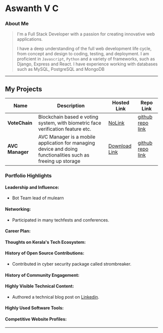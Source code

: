 # Aswanth V C
### About Me

> I'm a Full Stack Developer with a passion for creating innovative web applications.
>
> I have a deep understanding of the full web development life cycle, from concept and design to coding, testing, and deployment.
> I am proficient in `Javascript`, `Python` and a variety of frameworks, such as Django, Express and React.
> I have experience working with databases such as MySQL, PostgreSQL and MongoDB

---

## My Projects

| Name                | Description                                                               | Hosted Link                              | Repo Link                                                      |
|---------------------|---------------------------------------------------------------------------|------------------------------------------|----------------------------------------------------------------|
| **VoteChain**        | Blockchain based e voting system, with biometric face verification feature etc. | [NoLink](https://github.com/aswanthabam/Votechain) |[github repo link](https://github.com/aswanthabam/Votechain)   |
| **AVC Manager** | AVC Manager is a mobile application for managing device and doing functionalities such as freeing up storage | [Download Link](https://github.com/aswanthabam/Manager)| [github repo link](https://github.com/aswanthabam/Manager) |

### Portfolio Highlights

#### Leadership and Influence:

- Bot Team lead of mulearn

#### Networking:
- Participated in many techfests and conferences.

#### Career Plan:

#### Thoughts on Kerala's Tech Ecosystem:


#### History of Open Source Contributions:

- Contributed in cyber security package called strombreaker.

#### History of Community Engagement:


#### Highly Visible Technical Content:

- Authored a technical blog post on [Linkedin](https://linkedin.com/aswanth-vc).

#### Highly Used Software Tools:

#### Competitive Website Profiles:

---
